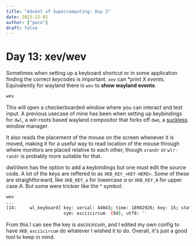 ```yaml
---
title: "Advent of Supercomputing: Day 2"
date: 2023-12-02
author: ["paco"]
draft: false 
---
```


# Day 13: xev/wev

Sometimes when setting up a keyboard shortcut or in some application finding the correct *keycodes* is important. `xev` can **print X events*. Equivalently for wayland there is `wev` to **show wayland events**.


```bash
wev
```

This will open a checkerboarded window where you can interact and test input. A previous usecase of mine has been when setting up keybindings for `dwl`, a wlr-roots based wayland compositor that forks off `dwm`, a [suckless](https://suckless.org/) window manager.

It also reads the placement of the mouse on the screen whenever it is moved, making it for a useful way to read location of the mouse through where monitors are placed relative to each other, though `xrandr` or `wlr-randr` is probably more suitable for that.

dwl/dwm has the option to add a keybindings but one must edit the source code. A lot of the keys are reffered to as `XKB_KEY_<KEY-HERE>`. Some of these are straightforward, like `XKB_KEY_a`  for lowercase *a* or `XKB_KEY_A` for upper case *A*. But some were trickier like the \^ symbol:

```bash
wev
...
[14:     wl_keyboard] key: serial: 44043; time: 18982926; key: 15; state: 0 (released)
                      sym: asciicircum  (94), utf8: ''
```

From this I can see the key is *asciicircum*, and I edited my own config to have `XKB_asciicircum` do whatever I wished it to do. Overall, it's just a good tool to keep in mind.
